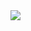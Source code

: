 <img src="https://raw.githubusercontent.com/gist/polkovnikov-ph/f322e25b81beae2c14933ee83ca1b884/raw/be1e89ccff5cc4ec3d81866b69bb589f1babdd08/test.svg" />
